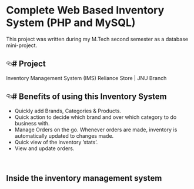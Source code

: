 <h1>Complete Web Based Inventory System (PHP and MySQL)</h1>

This project was written during my M.Tech second semester as a database mini-project.
<h2>
<a id="user-content--project" class="Anchor" href="#-project" aria-hidden="true"><svg class="octicon octicon-link" viewBox="0 0 16 16" version="1.1" width="16" height="16" aria-hidden="true"><path fill-rule="evenodd" d="M4 9h1v1H4c-1.5 0-3-1.69-3-3.5S2.55 3 4 3h4c1.45 0 3 1.69 3 3.5 0 1.41-.91 2.72-2 3.25V8.59c.58-.45 1-1.27 1-2.09C10 5.22 8.98 4 8 4H4c-.98 0-2 1.22-2 2.5S3 9 4 9zm9-3h-1v1h1c1 0 2 1.22 2 2.5S13.98 12 13 12H9c-.98 0-2-1.22-2-2.5 0-.83.42-1.64 1-2.09V6.25c-1.09.53-2 1.84-2 3.25C6 11.31 7.55 13 9 13h4c1.45 0 3-1.69 3-3.5S14.5 6 13 6z"></path></svg></a># Project</h2>
<p>Inventory Management System (IMS) Reliance Store | JNU Branch</p>
<h2>
<a id="user-content--benefits-of-using-this-inventory-system" class="anchor" href="#-benefits-of-using-this-inventory-system" aria-hidden="true"><svg class="octicon octicon-link" viewBox="0 0 16 16" version="1.1" width="16" height="16" aria-hidden="true"><path fill-rule="evenodd" d="M4 9h1v1H4c-1.5 0-3-1.69-3-3.5S2.55 3 4 3h4c1.45 0 3 1.69 3 3.5 0 1.41-.91 2.72-2 3.25V8.59c.58-.45 1-1.27 1-2.09C10 5.22 8.98 4 8 4H4c-.98 0-2 1.22-2 2.5S3 9 4 9zm9-3h-1v1h1c1 0 2 1.22 2 2.5S13.98 12 13 12H9c-.98 0-2-1.22-2-2.5 0-.83.42-1.64 1-2.09V6.25c-1.09.53-2 1.84-2 3.25C6 11.31 7.55 13 9 13h4c1.45 0 3-1.69 3-3.5S14.5 6 13 6z"></path></svg></a># Benefits of using this Inventory System</h2>
<ul>
<li>Quickly add Brands, Categories &amp; Products.</li>
<li>Quick action to decide which brand and over which category to do business with.</li>
<li>Manage Orders on the go. Whenever orders are made, inventory is automatically updated to changes made.</li>
<li>Quick view of the inventory ’stats’.</li>
<li>View and update orders.</li>
</ul>
<p><img src="https://github.com/rabindralamsal/Complete-Web-Based-Inventory-System/raw/master/presentation/0001.jpg?raw=true" alt="">
<img src="https://github.com/rabindralamsal/Complete-Web-Based-Inventory-System/raw/master/presentation/0002.jpg?raw=true" alt=""></p>

<h2>Inside the inventory management system</h2>

<img src="https://github.com/rabindralamsal/Complete-Web-Based-Inventory-System/raw/master/1.PNG?raw=true" alt="">
<img src="https://github.com/rabindralamsal/Complete-Web-Based-Inventory-System/raw/master/2.PNG?raw=true" alt="">
<img src="https://github.com/rabindralamsal/Complete-Web-Based-Inventory-System/raw/master/3.PNG?raw=true" alt="">
<img src="https://github.com/rabindralamsal/Complete-Web-Based-Inventory-System/raw/master/4.PNG?raw=true" alt="">
<img src="https://github.com/rabindralamsal/Complete-Web-Based-Inventory-System/raw/master/5.PNG?raw=true" alt="">
<img src="https://github.com/rabindralamsal/Complete-Web-Based-Inventory-System/raw/master/6.PNG?raw=true" alt="">
<img src="https://github.com/rabindralamsal/Complete-Web-Based-Inventory-System/raw/master/7.PNG?raw=true" alt="">
<img src="https://github.com/rabindralamsal/Complete-Web-Based-Inventory-System/raw/master/8.PNG?raw=true" alt="">
<img src="https://github.com/rabindralamsal/Complete-Web-Based-Inventory-System/raw/master/9.PNG?raw=true" alt="">
<img src="https://github.com/rabindralamsal/Complete-Web-Based-Inventory-System/raw/master/10.PNG?raw=true" alt="">
